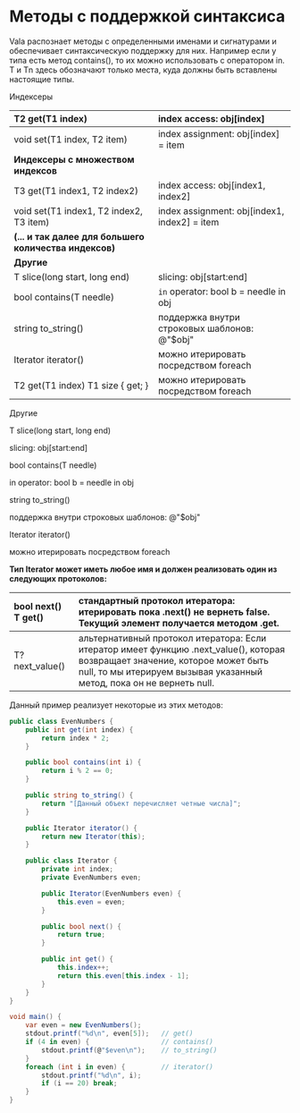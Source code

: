 # Методы с поддержкой синтаксиса

Vala распознает методы с определенными именами и сигнатурами и обеспечивает синтаксическую поддержку для них. Например если у типа есть метод contains\(\), то их можно использовать с оператором in. Т и Тn здесь обозначают только места, куда должны быть вставлены настоящие типы.

Индексеры

| T2 get\(T1 index\) | index access: obj\[index\] |
| :--- | :--- |
| void set\(T1 index, T2 item\) | index assignment: obj\[index\] = item |
| **Индексеры с множеством индексов** |  |
| T3 get\(T1 index1, T2 index2\) | index access: obj\[index1, index2\] |
| void set\(T1 index1, T2 index2, T3 item\) | index assignment: obj\[index1, index2\] = item |
| **\(... и так далее для большего количества индексов\)** |  |
| **Другие** |  |
| T slice\(long start, long end\) | slicing: obj\[start:end\] |
| bool contains\(T needle\) | `in` operator: bool b = needle in obj |
| string to\_string\(\) | поддержка внутри строковых шаблонов: @"$obj" |
| Iterator iterator\(\) | можно итерировать посредством foreach |
| T2 get\(T1 index\) T1 size { get; } | можно итерировать посредством foreach |

Другие

T slice\(long start, long end\)

slicing: obj\[start:end\]

bool contains\(T needle\)

in operator: bool b = needle in obj

string to\_string\(\)

поддержка внутри строковых шаблонов: @"$obj"

Iterator iterator\(\)

можно итерировать посредством foreach

**Тип Iterator может иметь любое имя и должен реализовать один из следующих протоколов:**

| bool next\(\) T get\(\) | стандартный протокол итератора: итерировать пока .next\(\) не вернеть false. Текущий элемент получается методом .get. |
| :--- | :--- |
| T? next\_value\(\) | альтернативный протокол итератора: Если итератор имеет функцию .next\_value\(\), которая возвращает значение, которое может быть null, то мы итерируем вызывая указанный метод, пока он не вернеть null. |

Данный пример реализует некоторые из этих методов:

```csharp
public class EvenNumbers {
    public int get(int index) {
        return index * 2;
    }

    public bool contains(int i) {
        return i % 2 == 0;
    }

    public string to_string() {
        return "[Данный объект перечисляет четные числа]";
    }

    public Iterator iterator() {
        return new Iterator(this);
    }

    public class Iterator {
        private int index;
        private EvenNumbers even;

        public Iterator(EvenNumbers even) {
            this.even = even;
        }

        public bool next() {
            return true;
        }

        public int get() {
            this.index++;
            return this.even[this.index - 1];
        }
    }
}

void main() {
    var even = new EvenNumbers();
    stdout.printf("%d\n", even[5]);   // get()
    if (4 in even) {                  // contains()
        stdout.printf(@"$even\n");    // to_string()
    }
    foreach (int i in even) {         // iterator()
        stdout.printf("%d\n", i);
        if (i == 20) break;
    }
}

```

